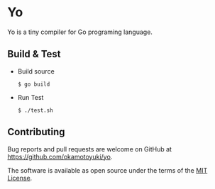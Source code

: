 # Yo
Yo is a tiny compiler for Go programing language.

## Build & Test
* Build source
    ```$xslt
    $ go build
    ```
* Run Test
    ```$xslt
    $ ./test.sh
    ```
    
## Contributing

Bug reports and pull requests are welcome on GitHub at https://github.com/okamotoyuki/yo.

The software is available as open source under the terms of the [MIT License](https://opensource.org/licenses/MIT).
